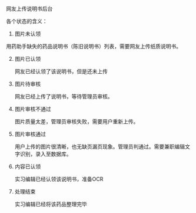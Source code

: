 网友上传说明书后台

各个状态的含义：


1. 图片未认领

  用药助手缺失的药品说明书（陈旧说明书）列表，需要网友上传纸质说明书。
		
2. 图片已认领

	网友已经认领了该说明书，但是还未上传

3. 图片待审核
	
	网友已经上传了说明书，等待管理员审核。
	
4. 图片审核不通过

	图片质量太差，管理员审核失败，需要用户重新上传。
	
5. 图片审核通过
	
	用户上传的图片很清晰，也无缺页漏页现象。管理员判通过。需要兼职编辑文字识别，录入至数据库。
	
6. 内容已认领

	实习编辑已经认领该说明书，准备OCR
	
7. 处理结束

	实习编辑已经将该药品整理完毕

